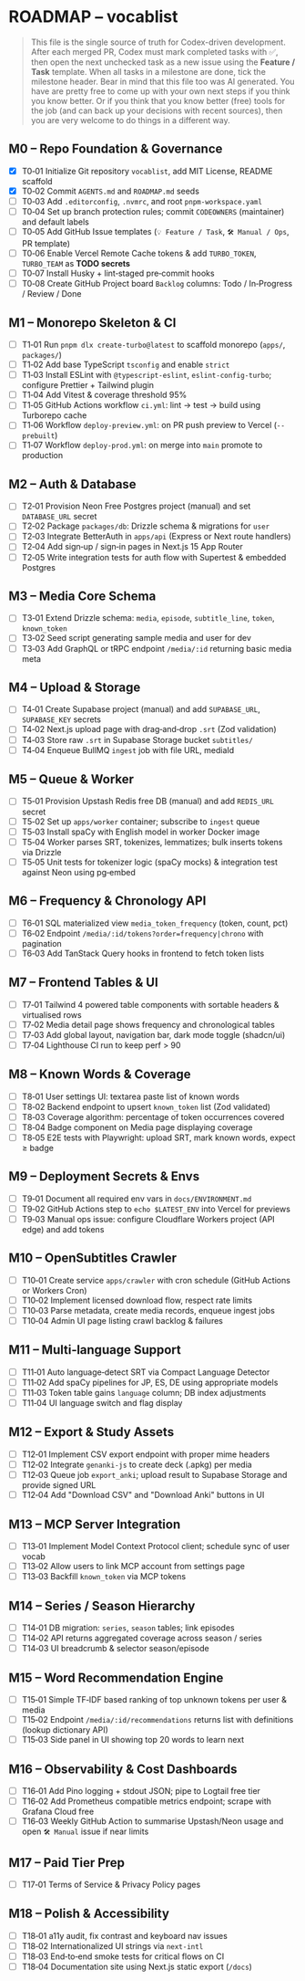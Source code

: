# ROADMAP – vocablist

> This file is the single source of truth for Codex-driven development. After each merged PR, Codex must mark completed tasks with ✅, then open the next unchecked task as a new issue using the **Feature / Task** template. When all tasks in a milestone are done, tick the milestone header.
> Bear in mind that this file too was AI generated. You have are pretty free to come up with your own next steps if you think you know better. Or if you think that you know better (free) tools for the job (and can back up your decisions with recent sources), then you are very welcome to do things in a different way.

## M0 – Repo Foundation & Governance

* [x] T0‑01 Initialize Git repository `vocablist`, add MIT License, README scaffold
* [x] T0‑02 Commit `AGENTS.md` and `ROADMAP.md` seeds
* [ ] T0‑03 Add `.editorconfig`, `.nvmrc`, and root `pnpm-workspace.yaml`
* [ ] T0‑04 Set up branch protection rules; commit `CODEOWNERS` (maintainer) and default labels
* [ ] T0‑05 Add GitHub Issue templates (`💡 Feature / Task`, `🛠 Manual / Ops`, PR template)
* [ ] T0‑06 Enable Vercel Remote Cache tokens & add `TURBO_TOKEN`, `TURBO_TEAM` as **TODO secrets**
* [ ] T0‑07 Install Husky + lint‑staged pre‑commit hooks
* [ ] T0‑08 Create GitHub Project board `Backlog` columns: Todo / In‑Progress / Review / Done

## M1 – Monorepo Skeleton & CI

* [ ] T1‑01 Run `pnpm dlx create-turbo@latest` to scaffold monorepo (`apps/`, `packages/`)
* [ ] T1‑02 Add base TypeScript `tsconfig` and enable `strict`
* [ ] T1‑03 Install ESLint with `@typescript-eslint`, `eslint-config-turbo`; configure Prettier + Tailwind plugin
* [ ] T1‑04 Add Vitest & coverage threshold 95%
* [ ] T1‑05 GitHub Actions workflow `ci.yml`: lint → test → build using Turborepo cache
* [ ] T1‑06 Workflow `deploy-preview.yml`: on PR push preview to Vercel (`--prebuilt`)
* [ ] T1‑07 Workflow `deploy-prod.yml`: on merge into `main` promote to production

## M2 – Auth & Database

* [ ] T2‑01 Provision Neon Free Postgres project (manual) and set `DATABASE_URL` secret
* [ ] T2‑02 Package `packages/db`: Drizzle schema & migrations for `user`
* [ ] T2‑03 Integrate BetterAuth in `apps/api` (Express or Next route handlers)
* [ ] T2‑04 Add sign‑up / sign‑in pages in Next.js 15 App Router
* [ ] T2‑05 Write integration tests for auth flow with Supertest & embedded Postgres

## M3 – Media Core Schema

* [ ] T3‑01 Extend Drizzle schema: `media`, `episode`, `subtitle_line`, `token`, `known_token`
* [ ] T3‑02 Seed script generating sample media and user for dev
* [ ] T3‑03 Add GraphQL or tRPC endpoint `/media/:id` returning basic media meta

## M4 – Upload & Storage

* [ ] T4‑01 Create Supabase project (manual) and add `SUPABASE_URL`, `SUPABASE_KEY` secrets
* [ ] T4‑02 Next.js upload page with drag‑and‑drop `.srt` (Zod validation)
* [ ] T4‑03 Store raw `.srt` in Supabase Storage bucket `subtitles/`
* [ ] T4‑04 Enqueue BullMQ `ingest` job with file URL, mediaId

## M5 – Queue & Worker

* [ ] T5‑01 Provision Upstash Redis free DB (manual) and add `REDIS_URL` secret
* [ ] T5‑02 Set up `apps/worker` container; subscribe to `ingest` queue
* [ ] T5‑03 Install spaCy with English model in worker Docker image
* [ ] T5‑04 Worker parses SRT, tokenizes, lemmatizes; bulk inserts tokens via Drizzle
* [ ] T5‑05 Unit tests for tokenizer logic (spaCy mocks) & integration test against Neon using pg‑embed

## M6 – Frequency & Chronology API

* [ ] T6‑01 SQL materialized view `media_token_frequency` (token, count, pct)
* [ ] T6‑02 Endpoint `/media/:id/tokens?order=frequency|chrono` with pagination
* [ ] T6‑03 Add TanStack Query hooks in frontend to fetch token lists

## M7 – Frontend Tables & UI

* [ ] T7‑01 Tailwind 4 powered table components with sortable headers & virtualised rows
* [ ] T7‑02 Media detail page shows frequency and chronological tables
* [ ] T7‑03 Add global layout, navigation bar, dark mode toggle (shadcn/ui)
* [ ] T7‑04 Lighthouse CI run to keep perf > 90

## M8 – Known Words & Coverage

* [ ] T8‑01 User settings UI: textarea paste list of known words
* [ ] T8‑02 Backend endpoint to upsert `known_token` list (Zod validated)
* [ ] T8‑03 Coverage algorithm: percentage of token occurrences covered
* [ ] T8‑04 Badge component on Media page displaying coverage
* [ ] T8‑05 E2E tests with Playwright: upload SRT, mark known words, expect ≥ badge

## M9 – Deployment Secrets & Envs

* [ ] T9‑01 Document all required env vars in `docs/ENVIRONMENT.md`
* [ ] T9‑02 GitHub Actions step to `echo $LATEST_ENV` into Vercel for previews
* [ ] T9‑03 Manual ops issue: configure Cloudflare Workers project (API edge) and add tokens

## M10 – OpenSubtitles Crawler

* [ ] T10‑01 Create service `apps/crawler` with cron schedule (GitHub Actions or Workers Cron)
* [ ] T10‑02 Implement licensed download flow, respect rate limits
* [ ] T10‑03 Parse metadata, create media records, enqueue ingest jobs
* [ ] T10‑04 Admin UI page listing crawl backlog & failures

## M11 – Multi‑language Support

* [ ] T11‑01 Auto language‑detect SRT via Compact Language Detector
* [ ] T11‑02 Add spaCy pipelines for JP, ES, DE using appropriate models
* [ ] T11‑03 Token table gains `language` column; DB index adjustments
* [ ] T11‑04 UI language switch and flag display

## M12 – Export & Study Assets

* [ ] T12‑01 Implement CSV export endpoint with proper mime headers
* [ ] T12‑02 Integrate `genanki-js` to create deck (.apkg) per media
* [ ] T12‑03 Queue job `export_anki`; upload result to Supabase Storage and provide signed URL
* [ ] T12‑04 Add "Download CSV" and "Download Anki" buttons in UI

## M13 – MCP Server Integration

* [ ] T13‑01 Implement Model Context Protocol client; schedule sync of user vocab
* [ ] T13‑02 Allow users to link MCP account from settings page
* [ ] T13‑03 Backfill `known_token` via MCP tokens

## M14 – Series / Season Hierarchy

* [ ] T14‑01 DB migration: `series`, `season` tables; link episodes
* [ ] T14‑02 API returns aggregated coverage across season / series
* [ ] T14‑03 UI breadcrumb & selector season/episode

## M15 – Word Recommendation Engine

* [ ] T15‑01 Simple TF‑IDF based ranking of top unknown tokens per user & media
* [ ] T15‑02 Endpoint `/media/:id/recommendations` returns list with definitions (lookup dictionary API)
* [ ] T15‑03 Side panel in UI showing top 20 words to learn next

## M16 – Observability & Cost Dashboards

* [ ] T16‑01 Add Pino logging + stdout JSON; pipe to Logtail free tier
* [ ] T16‑02 Add Prometheus compatible metrics endpoint; scrape with Grafana Cloud free
* [ ] T16‑03 Weekly GitHub Action to summarise Upstash/Neon usage and open `🛠 Manual` issue if near limits

## M17 – Paid Tier Prep

* [ ] T17‑01 Terms of Service & Privacy Policy pages

## M18 – Polish & Accessibility

* [ ] T18‑01 a11y audit, fix contrast and keyboard nav issues
* [ ] T18‑02 Internationalized UI strings via `next-intl`
* [ ] T18‑03 End‑to‑end smoke tests for critical flows on CI
* [ ] T18‑04 Documentation site using Next.js static export (`/docs`)
